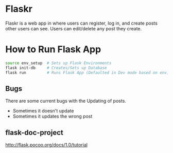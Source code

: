 # Flaskr

Flaskr is a web app in where users can register, log in, and create posts other users can see.
Users can edit/delete any post they create.

# How to Run Flask App

```bash
source env_setup  # Sets up Flask Environments
flask init-db     # Creates/Sets up Database
flask run         # Runs Flask App (Defaulted in Dev mode based on env)
```

## Bugs

There are some current bugs with the Updating of posts.
* Sometimes it doesn't update
* Sometimes it updates the wrong post

## flask-doc-project
http://flask.pocoo.org/docs/1.0/tutorial
